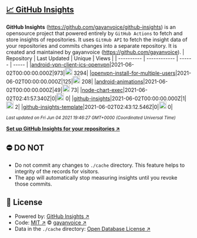 ## [:chart_with_upwards_trend: GitHub Insights](https://github.com/gayanvoice/github-insights)
**GitHub Insights** (https://github.com/gayanvoice/github-insights) is an opensource project that powered entirely by  `GitHub Actions` to fetch and store insights of repositories.
It uses `GitHub API` to fetch the insight data of your repositories and commits changes into a separate repository. It is created and maintained by gayanvoice (https://github.com/gayanvoice).
| Repository | Last Updated | Unique | Views |
 | ---------- | ------------ | ------ | ----- |
|[android-vpn-client-ics-openvpn](https://github.com/gayanvoice/insights/tree/master/readme/207237845/week.md)|2021-06-02T00:00:00.000Z|973|<img alt="Response time graph" src="https://github.com/gayanvoice/insights/raw/master/graph/207237845/small/week.png" height="20"> 3294|
|[openvpn-install-for-multiple-users](https://github.com/gayanvoice/insights/tree/master/readme/208378302/week.md)|2021-06-02T00:00:00.000Z|125|<img alt="Response time graph" src="https://github.com/gayanvoice/insights/raw/master/graph/208378302/small/week.png" height="20"> 208|
|[android-animations](https://github.com/gayanvoice/insights/tree/master/readme/209241190/week.md)|2021-06-02T00:00:00.000Z|49|<img alt="Response time graph" src="https://github.com/gayanvoice/insights/raw/master/graph/209241190/small/week.png" height="20"> 73|
|[node-chart-exec](https://github.com/gayanvoice/insights/tree/master/readme/370678191/week.md)|2021-06-02T02:41:57.340Z|0|<img alt="Response time graph" src="https://github.com/gayanvoice/insights/raw/master/graph/370678191/small/week.png" height="20"> 0|
|[github-insights](https://github.com/gayanvoice/insights/tree/master/readme/372371373/week.md)|2021-06-02T00:00:00.000Z|1|<img alt="Response time graph" src="https://github.com/gayanvoice/insights/raw/master/graph/372371373/small/week.png" height="20"> 2|
|[github-insights-template](https://github.com/gayanvoice/insights/tree/master/readme/372372861/week.md)|2021-06-02T02:43:12.546Z|0|<img alt="Response time graph" src="https://github.com/gayanvoice/insights/raw/master/graph/372372861/small/week.png" height="20"> 0|

<small><i>Last updated on Fri Jun 04 2021 19:46:27 GMT+0000 (Coordinated Universal Time)</i></small>

[**Set up GitHub Insights for your repositories ↗️**](https://github.com/gayanvoice/github-insights)
## ⛔ DO NOT
- Do not commit any changes to `./cache` directory. This feature helps to integrity of the records for visitors.
- The app will automatically stop measuring insights until you revoke those commits.
## 📄 License
- Powered by: [GitHub Insights ↗️](https://github.com/gayanvoice/github-insights)
- Code: [MIT ↗️](./LICENSE) © [gayanvoice ↗️](https://github.com/gayanvoice)
- Data in the `./cache` directory: [Open Database License ↗️](https://opendatacommons.org/licenses/odbl/1-0/)